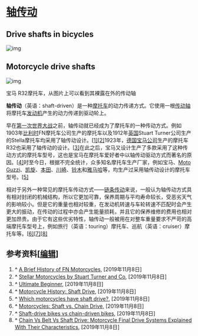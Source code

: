 # [轴传动](https://zh.wikipedia.org/w/index.php?title=軸傳動)









## Drive shafts in bicycles

![img](https://upload.wikimedia.org/wikipedia/commons/thumb/4/4b/Dsb-1.jpg/220px-Dsb-1.jpg)



## Motorcycle drive shafts

![img](https://upload.wikimedia.org/wikipedia/commons/thumb/3/35/BMW_R32_hr_TCE.jpg/220px-BMW_R32_hr_TCE.jpg)





宝马 R32摩托车，从图片上可以看到其裸露在外的传动轴

**轴传动**（英语：shaft-driven）是一种[摩托车](https://zh.wikipedia.org/wiki/摩托车)的动力传递方式。它使用一根[传动轴](https://zh.wikipedia.org/wiki/传动轴)将摩托车[发动机](https://zh.wikipedia.org/wiki/发动机)产生的动力传递到驱动轮上。

早在[第一次世界大战](https://zh.wikipedia.org/wiki/第一次世界大战)之前，轴传动就已经成为了摩托车的一种传动方式。例如1903年[比利时](https://zh.wikipedia.org/wiki/比利时)FN摩托车公司生产的摩托车以及1912年[英国](https://zh.wikipedia.org/wiki/英国)Stuart Turner公司生产的Stella摩托车均采用了轴传动设计。[[1\]](https://zh.wikipedia.org/wiki/軸傳動#cite_note-1)[[2\]](https://zh.wikipedia.org/wiki/軸傳動#cite_note-2)1923年，[德国](https://zh.wikipedia.org/wiki/德国)[宝马公司](https://zh.wikipedia.org/wiki/BMW)生产的摩托车R32也采用了轴传动的设计。[[3\]](https://zh.wikipedia.org/wiki/軸傳動#cite_note-3)在此之后，宝马又设计生产了多款采用了这种传动方式的摩托车型号，这也是宝马在摩托车爱好者中以轴传动驱动方式而著名的原因。[[4\]](https://zh.wikipedia.org/wiki/軸傳動#cite_note-4)时至今日，根据不完全统计，众多知名摩托车生产厂家，例如宝马、[Moto Guzzi](https://zh.wikipedia.org/w/index.php?title=Moto_Guzzi&action=edit&redlink=1)、[凯旋](https://zh.wikipedia.org/wiki/凯旋摩托车)、[本田](https://zh.wikipedia.org/wiki/本田)、[川崎](https://zh.wikipedia.org/wiki/川崎)、[铃木](https://zh.wikipedia.org/wiki/铃木)和[雅马哈](https://zh.wikipedia.org/wiki/雅马哈)等，均生产过采用轴传动设计的摩托车型号。[[5\]](https://zh.wikipedia.org/wiki/軸傳動#cite_note-5)

相对于另外一种常见的摩托车传动方式——[链条传动](https://zh.wikipedia.org/wiki/滚子链)来说，一般认为轴传动方式具有相对封闭的机械结构，所以它更加可靠，保养周期与平均寿命较长，受恶劣天气的影响较小。但是它的重量也相对较重，在发动机转速与车轮转速不匹配时会产生更大的振动，在传动的过程中亦会产生能量损耗，并且它的保养维修的费用也相对更加昂贵。由于它有这些优劣特性，轴传动一般被用在对整车重量要求不严苛的高端摩托车型号上，例如旅行（英语：touring）摩托车、巡航（英语：cruiser）摩托车等。[[6\]](https://zh.wikipedia.org/wiki/軸傳動#cite_note-6)[[7\]](https://zh.wikipedia.org/wiki/軸傳動#cite_note-7)[[8\]](https://zh.wikipedia.org/wiki/軸傳動#cite_note-8)

## 参考资料[[编辑](https://zh.wikipedia.org/w/index.php?title=軸傳動&action=edit&section=1)]

1. **^** [A Brief History of FN Motorcycles](https://www.carolenash.com/insidebikes/news/brief-history-fn-motorbikes/), [2019年11月8日]
2. **^** [Stellar Motorcycles by Stuart Turner and Co](https://cybermotorcycle.com/euro/wikig/Stellar.html), [2019年11月8日]
3. **^** [Ultimate Beginner](https://www.bmwgroup-classic.com/de/classic-heart/classic-heart-pool/classic-heart/BMW-R32.html), [2019年11月8日]
4. **^** [Motorcycle History: Shaft Drive](https://www.rideapart.com/articles/255343/motorcycle-history-shaft-drive/), [2019年11月8日]
5. **^** [Which motorcycles have shaft drive?](https://motofaction.org/motorcycles/list-of-shaft-driven-motorcycles/), [2019年11月8日]
6. **^** [Motorcycles: Shaft vs. Chain Drive](https://www.liveabout.com/shaft-drive-motorcycle-or-chain-drive-743302), [2019年11月8日]
7. **^** [Shaft-drive bikes vs chain-driven bikes](https://www.motorcyclenews.com/new-rider/2010/may/may0710-differences-between-shaft-and-chain-drive-/), [2019年11月8日]
8. **^** [Chain Vs Belt Vs Shaft Drive: Motorcycle Final Drive Systems Explained With Their Characteristics](https://www.tvsmotor.com/blog/chain-vs-belt-vs-shaft-drive-motorcycle-final-drive-systems-explained-with-their-characteristics/), [2019年11月8日]